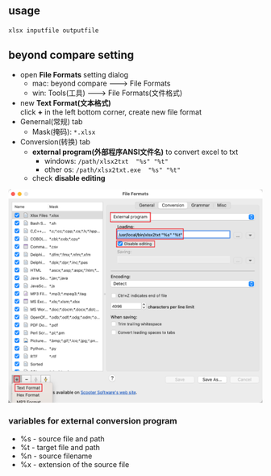## usage 

    xlsx inputfile outputfile

## beyond compare setting

* open **File Formats** setting dialog
  + mac: beyond compare ---> File Formats
  + win: Tools(工具) ---> File Formats(文件格式)
* new **Text Format(文本格式)**  
  click **+** in the left bottom corner, create new file format
* Genernal(常规) tab 
  + Mask(掩码): `*.xlsx`
* Conversion(转换) tab
  + **external program(外部程序ANSI文件名)** to convert excel to txt
    - windows: `/path/xlsx2txt  "%s" "%t"`
    - other os: `/path/xlsx2txt.exe  "%s" "%t"`
  + check **disable editing**



![setting](docs/bc_setting.png)

### variables for external conversion program

* %s - source file and path
* %t - target file and path
* %n - source filename
* %x - extension of the source file

    
